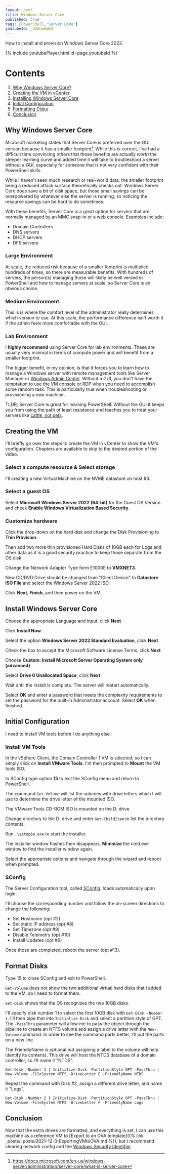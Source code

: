 ```yaml
---
layout: post
title: Windows Server Core
published: true
tags: [PowerShell,'Server Core']
youtubeId: _dZAneAmRU
---
```


How to install and provision Windows Server Core 2022.

{% include youtubePlayer.html id=page.youtubeId %}

# Contents

1. [Why Windows Server Core?](#why-windows-server-core)
2. [Creating the VM in vCenter](#creating-the-vm)
3. [Installing Windows Server Core](#installing-windows-server-core)
4. [Initial Configuration](#initial-configuration)
5. [Formatting Disks](#formatting-disks)
6. [Conclusion](#conclusion)

## Why Windows Server Core

Microsoft marketing states that Server Core is preferred over the GUI version because it has a smaller footprint[^1].
While this is correct, I've had a difficult time convincing others that those benefits are actually *worth* the steeper learning curve and added time it will take to troubleshoot a server without a GUI, especially for someone that is not very confident with their PowerShell skills.

While I haven't seen much research or real-world data, the smaller footprint being a reduced attack surface theoretically checks out.
Windows Server Core does save a bit of disk space, but those small savings can be overpowered by whatever else the server is running, so noticing the resource savings can be hard to do sometimes.

With these benefits, Server Core is a great option for servers that are normally managed by an MMC snap-in or a web console.
Examples include:

* Domain Controllers
* DNS servers
* DHCP servers
* DFS servers

### Large Environment

At scale, the reduced risk because of a smaller footprint is multiplied hundreds of times, so there are measurable benefits.
With hundreds of servers, the person(s) managing those will likely be well versed in PowerShell and how to manage servers at scale, so Server Core is an obvious choice.

### Medium Environment

This is is where the comfort level of the administrator really determines which version to use.
At this scale, the performance difference isn't worth it if the admin feels more comfortable with the GUI.

### Lab Environment

I **highly recommend** using Server Core for lab environments.
These are usually very minimal in terms of compute power and will benefit from a smaller footprint.

The bigger benefit, in my opinion, is that it forces you to learn how to manage a Windows server with remote management tools like Server Manager or [Windows Admin Center](https://docs.microsoft.com/en-us/windows-server/manage/windows-admin-center/overview).
Without a GUI, you don't have the temptation to use the VM console or RDP when you need to accomplish some random task.
This is particularly true when troubleshooting or provisioning a new machine.

TLDR; Server Core is great for learning PowerShell.
Without the GUI it keeps you from using the path of least resistance and teaches you to treat your servers like [cattle, not pets](http://cloudscaling.com/blog/cloud-computing/the-history-of-pets-vs-cattle/).



## Creating the VM

I'll briefly go over the steps to create the VM in vCenter to show the VM's configuration. Chapters are available to skip to the desired portion of the video.

### Select a compute resource & Select storage

I'll creating a new Virtual Machine on the NVME datastore on host #3.

### Select a guest OS

Select **Microsoft Windows Server 2022 (64-bit)** for the Guest OS Version and check **Enable Windows Virtualization Based Security**.

### Customize hardware

Click the drop-down on the hard disk and change the Disk Provisioning to **Thin Provision**.

Then add two more thin provisioned Hard Disks of 10GB each for Logs and other data as it is a good security practice to keep those separate from the OS disk.

Change the Network Adapter Type form E1000E to **VMXNET3**.

New CD/DVD Drive should be changed from "Client Device" to **Datastore ISO File** and select the Windows Server 2022 ISO.


Click **Next**, **Finish**, and then power on the VM.

## Install Windows Server Core

Choose the appropriate Language and input, click **Next**

Click **Install Now**.

Select the option **Windows Server 2022 Standard Evaluation**, click **Next**

Check the box to accept the Microsoft Software License Terms, click **Next**

Choose **Custom: Install Microsoft Server Operating System only (advanced)**

Select **Drive 0 Unallocated Space**, click **Next**

Wait until the install is complete. The server will restart automatically.

Select **OK** and enter a password that meets the complexity requirements to set the password for the built-in Administrator account.
Select **OK** when finished.


## Initial Configuration

I need to install VM tools before I do anything else.

### Install VM Tools

In the vSphere Client, the Domain Controller 1 VM is selected, so I can simply click on **Install VMware Tools**. 
I'm then prompted to **Mount** the VM tools ISO.

In SConfig type option **15** to exit the SConfig menu and return to PowerShell.

The command `Get-Volume` will list the volumes with drive letters which I will use to determine the drive letter of the mounted ISO.

The VMware Tools CD-ROM ISO is mounted on the D: drive.

Change directory to the D: drive and enter `Get-ChildItem` to list the directory contents.

Run `.\setup64.exe` to start the installer.

The installer window flashes then disappears. **Minimize** the cmd.exe window to find the installer window again.

Select the appropriate options and navigate through the wizard and reboot when prompted.

### SConfig

The Server Configuration tool, called [SConfig](https://docs.microsoft.com/en-us/windows-server/administration/server-core/server-core-sconfig), loads automatically upon login.

I'll choose the corresponding number and follow the on-screen directions to change the following:

* Set Hostname (opt #2)
* Set static IP address (opt #8)
* Set Timezone (opt #9)
* Disable Telemetry (opt #10)
* Install Updates (opt #6)

Once those are completed, reboot the server (opt #13).

## Format Disks

Type 15 to close SConfig and exit to PowerShell.

`Get-Volume` does not show the two additional virtual hard disks that I added to the VM, so I need to format them.

`Get-Disk` shows that the OS recognizes the two 10GB disks.

I'll specify disk number 1 to select the first 10GB disk with `Get-Disk -Number 1`.
I'll then pipe that into `Initialize-Disk` and select a partition style of GPT.
The `-PassThru` parameter will allow me to pass the object through the pipeline to create an NTFS volume and assign a drive letter with the `New-Volume` command.
In order to see the command parts better, I'll put the parts on a new line.

The FriendlyName is optional but assigning a label to the volume will help identify its contents.
This drive will host the NTDS database of a domain controller, so I'll name it "NTDS".

````posh
Get-Disk -Number 1 | Initialize-Disk -PartitionStyle GPT -PassThru | New-Volume -FileSystem NTFS -DriveLetter E -FriendlyName NTDS 
````

Repeat the command with Disk #2, assign a different drive letter, and name it "Logs".

````posh
Get-Disk -Number 2 | Initialize-Disk -PartitionStyle GPT -PassThru | New-Volume -FileSystem NTFS -DriveLetter F -FriendlyName Logs 
````

## Conclusion

Now that the extra drives are formatted, and everything is set, I can use this machine as a reference VM to [Export to an OVA template]({% link _posts/_posts/2021-12-3-ExportingVMtoOVA.md %}), but I recommend clearing network config and the [Windows Security Identifier](https://techcommunity.microsoft.com/t5/windows-blog-archive/the-machine-sid-duplication-myth-and-why-sysprep-matters/ba-p/723859).



[^1]: https://docs.microsoft.com/en-us/windows-server/administration/server-core/what-is-server-core
[^2]: https://www.stigviewer.com/stig/microsoft_windows_server_2019/2021-03-05/finding/V-205723
